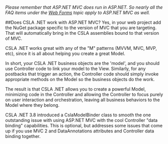 _Please remember that ASP.NET MVC does run in ASP.NET. So nearly all the FAQ items under the [Web Forms](Web-Forms.md) topic apply to ASP.NET MVC as well._

##Does CSLA .NET work with ASP.NET MVC?
Yes, in your web project add the NuGet package specific to the version of MVC that you are targeting. That will automatically bring in the CSLA assemblies bound to that version of MVC.

CSLA .NET works great with any of the "M" patterns (MVVM, MVC, MVP, etc), since it is all about helping you create a great Model.

In short, your CSLA .NET business objects are the 'model', and you should use Controller code to link your model to the View. Similarly, for any postbacks that trigger an action, the Controller code should simply invoke appropriate methods on the Model so the business objects do the work.

The result is that CSLA .NET allows you to create a powerful Model, minimizing code in the Controller and allowing the Controller to focus purely on user interaction and orchestration, leaving all business behaviors to the Model where they belong.

CSLA .NET 3.8 introduced a CslaModelBinder class to smooth the one outstanding issue with using ASP.NET MVC with the cool Controller "data binding" capabilities. This is optional, but addresses some issues that come up if you use MVC 2 and DataAnnotations attributes and Controller data binding together.
